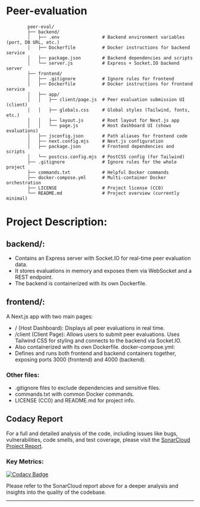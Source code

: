 # Peer-evaluation

            peer-eval/
            ├── backend/
            │   ├── .env                # Backend environment variables (port, DB URL, etc.)
            │   ├── Dockerfile          # Docker instructions for backend service
            │   ├── package.json        # Backend dependencies and scripts
            │   └── server.js           # Express + Socket.IO backend server
            ├── frontend/
            │   ├── .gitignore          # Ignore rules for frontend
            │   ├── Dockerfile          # Docker instructions for frontend service
            │   ├── app/
            │   │   ├── client/page.js  # Peer evaluation submission UI (client)
            │   │   ├── globals.css     # Global styles (Tailwind, fonts, etc.)
            │   │   ├── layout.js       # Root layout for Next.js app
            │   │   └── page.js         # Host dashboard UI (shows evaluations)
            │   ├── jsconfig.json       # Path aliases for frontend code
            │   ├── next.config.mjs     # Next.js configuration
            │   ├── package.json        # Frontend dependencies and scripts
            │   └── postcss.config.mjs  # PostCSS config (for Tailwind)
            ├── .gitignore              # Ignore rules for the whole project
            ├── commands.txt            # Helpful Docker commands
            ├── docker-compose.yml      # Multi-container Docker orchestration
            ├── LICENSE                 # Project license (CC0)
            └── README.md               # Project overview (currently minimal)

# Project Description:

## backend/:
- Contains an Express server with Socket.IO for real-time peer evaluation data. 
- It stores evaluations in memory and exposes them via WebSocket and a REST endpoint. 
- The backend is containerized with its own Dockerfile.

## frontend/:
A Next.js app with two main pages:

- / (Host Dashboard): Displays all peer evaluations in real time.
- /client (Client Page): Allows users to submit peer evaluations. Uses Tailwind CSS for styling and connects to the backend via Socket.IO. 
- Also containerized with its own Dockerfile.
docker-compose.yml:
- Defines and runs both frontend and backend containers together, exposing ports 3000 (frontend) and 4000 (backend).

### Other files:

- .gitignore files to exclude dependencies and sensitive files.
- commands.txt with common Docker commands.
- LICENSE (CC0) and README.md for project info.

## Codacy Report

For a full and detailed analysis of the code, including issues like bugs, vulnerabilities, code smells, and test coverage, please visit the [SonarCloud Project Report]().

### Key Metrics:
[![Codacy Badge](https://app.codacy.com/project/badge/Grade/3a36dd18ba554de1941e3d638bf58f77)](https://app.codacy.com/gh/Haksham/peer-evaluation/dashboard?utm_source=gh&utm_medium=referral&utm_content=&utm_campaign=Badge_grade)


Please refer to the SonarCloud report above for a deeper analysis and insights into the quality of the codebase.


---